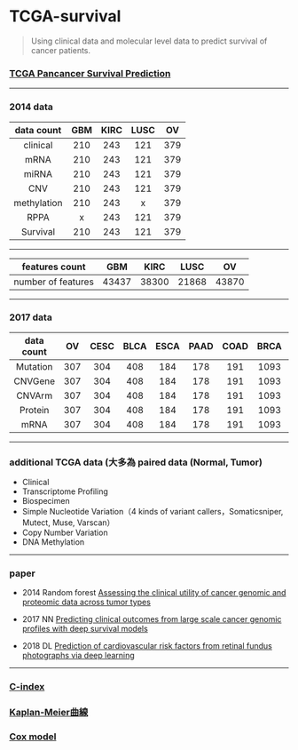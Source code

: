 # TCGA-survival
> Using clinical data and molecular level data to predict survival of cancer patients.

### [TCGA Pancancer Survival Prediction](https://www.synapse.org/#!Synapse:syn1710282/wiki/27303)
- - -

### 2014 data

| data count | GBM | KIRC | LUSC | OV |
| :--------: | :---: |:-----:| :-----:| :-----: |
|clinical|210|243|121|379|
|mRNA|210|243|121|379|
|miRNA|210|243|121|379|
|CNV|210|243|121|379|
|methylation|210|243|x|379|
|RPPA|x|243|121|379|
|Survival|210|243|121|379|

- - -

| features count | GBM | KIRC | LUSC | OV |
| :--------: | :---: |:-----:| :-----:| :-----: |
|number of features|43437|38300|21868|43870|
- - -

### 2017 data

| data count | OV | CESC | BLCA | ESCA | PAAD | COAD | BRCA | CHOL | GBM | PCPG | READ | PRAD | THCA | UCS | HNSC | KIRP | DLBC | LIHC | LUSC | KIRC | STAD | SARC | THYM | LGG | SKCM | TGCT | UCEC | ACC|
| :---: | :---: | :---: | :---: | :---: | :---: | :---: | :---: | :---: | :---: | :---: | :---: | :---: | :---: | :---: | :---: | :---: | :---: | :---: | :---: | :---: | :---: | :---: | :---: | :---: | :---: | :---: | :---: | :---:|
|Mutation|307 | 304 | 408 | 184 | 178 | 191 | 1093 | 36 | 166 | 179 | 72 | 497 | 501 | 57 | 520 | 290 | 48 | 373 | 501 | 533 | 415 | 262 | 120 | 530 | 103 | 150 | 177 | 79|
|CNVGene|307 | 304 | 408 | 184 | 178 | 191 | 1093 | 36 | 166 | 179 | 72 | 497 | 501 | 57 | 520 | 290 | 48 | 373 | 501 | 533 | 415 | 262 | 120 | 530 | 103 | 150 | 177 | 79|
|CNVArm|307 | 304 | 408 | 184 | 178 | 191 | 1093 | 36 | 166 | 179 | 72 | 497 | 501 | 57 | 520 | 290 | 48 | 373 | 501 | 533 | 415 | 262 | 120 | 530 | 103 | 150 | 177 | 79|
|Protein|307 | 304 | 408 | 184 | 178 | 191 | 1093 | 36 | 166 | 179 | 72 | 497 | 501 | 57 | 520 | 290 | 48 | 373 | 501 | 533 | 415 | 262 | 120 | 530 | 103 | 150 | 177 | 79|
|mRNA|307 | 304 | 408 | 184 | 178 | 191 | 1093 | 36 | 166 | 179 | 72 | 497 | 501 | 57 | 520 | 290 | 48 | 373 | 501 | 533 | 415 | 262 | 120 | 530 | 103 | 150 | 177 | 79|

- - -

### additional TCGA data (大多為 paired data (Normal, Tumor)
- Clinical
- Transcriptome Profiling
- Biospecimen
- Simple Nucleotide Variation（4 kinds of variant callers，Somaticsniper, Mutect, Muse, Varscan）
- Copy Number Variation
- DNA Methylation
- - -

### paper
- 2014 Random forest [Assessing the clinical utility of cancer genomic and proteomic data across tumor types](https://www.nature.com/articles/nbt.2940.pdf)

- 2017 NN [Predicting clinical outcomes from large scale cancer genomic profiles with deep survival models](https://www.nature.com/articles/s41598-017-11817-6.pdf)

- 2018 DL [Prediction of cardiovascular risk factors from retinal fundus photographs via deep learning](https://arxiv.org/pdf/1708.09843)
- - -

### [C-index](http://ttdoc.cn/article/652.jhtml)

### [Kaplan-Meier曲線](http://biostatdept.cmu.edu.tw/doc/epaper_a/paper/teaching_corner_062_1.pdf)

### [Cox model](http://biostatdept.cmu.edu.tw/doc/epaper_a/paper/teaching_corner_064.pdf)
